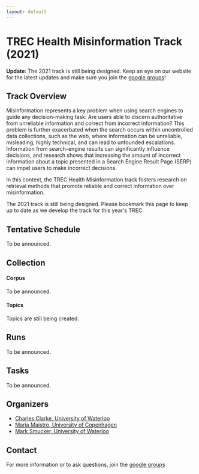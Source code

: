 ```yaml
---
layout: default
---
```


# TREC Health Misinformation Track (2021)

**Update**: The 2021 track is still being designed. Keep an eye on our website for the latest updates and make sure you join the [google groups](https://groups.google.com/forum/#!forum/trec-health-misinformation-track)! 

## Track Overview
Misinformation represents a key problem when using search engines to guide any decision-making task: Are users able to discern authoritative from unreliable information and correct from incorrect information? This problem is further exacerbated when the search occurs within uncontrolled data collections, such as the web, where information can be unreliable, misleading, highly technical, and can lead to unfounded escalations. Information from search-engine results can significantly influence decisions, and research shows that increasing the amount of incorrect information about a topic presented in a Search Engine Result Page (SERP) can impel users to make incorrect decisions.

In this context, the TREC Health Misinformation track fosters research on retrieval methods that promote reliable and correct information over misinformation.

The 2021 track is still being designed. Please bookmark this page to keep up to date as we develop the track for this year's TREC.

<!-- This year, we have focused the track ... -->

<!--#### These guidelines are still in draft form. We invite comments and suggested changes from participants. We plan to finalize the guidelines on June 5, 2020.-->

## Tentative Schedule
To be announced.


## Collection

#### Corpus


To be announced.


#### Topics

Topics are still being created.

## Runs

To be announced.

## Tasks

To be announced.

## Organizers

* [Charles Clarke, University of Waterloo](https://cs.uwaterloo.ca/about/people/claclark)
* [Maria Maistro, University of Copenhagen](https://di.ku.dk/english/staff/?pure=en/persons/641366)
* [Mark Smucker, University of Waterloo](http://mansci.uwaterloo.ca/~msmucker/)


## Contact
For more information or to ask questions, join the [google groups](https://groups.google.com/forum/#!forum/trec-health-misinformation-track)
